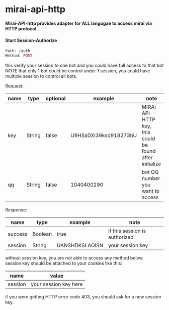# mirai-api-http

<b>
Mirai-API-http provides adapter for ALL langugae to access mirai via HTTP protocol.<br>
</b>
  

#### Start Session-Authorize

```php
Path: /auth
Method: POST
```
this verify your session to one bot and you could have full access to that bot<br>
NOTE that only 1 bot could be control under 1 session, you could have multiple session to control all bots.

Request:<br>

|  name    | type | optional|example|note|
| --- | --- | --- | --- | --- |
| key  |  String |false|U9HSaDXl39ksd918273hU|MIRAI API HTTP key, this could be found after initialize|
| qq   |  String |false|1040400290|bot QQ number you want to access|

 
Response:<br>

|  name    | type | example|note|
| --- | --- | ---  | --- |
| success |Boolean |true|if this session is authorized|
| session |String |UANSHDKSLAOISN|your session key|


 without session key, you are not able to access any method below.</br>
 session key should be attached to your cookies like this:
 
 |  name    | value |
 | --- | --- |
 | session |your session key here |
 
 if you were getting HTTP error code 403, you should ask for a new session key.